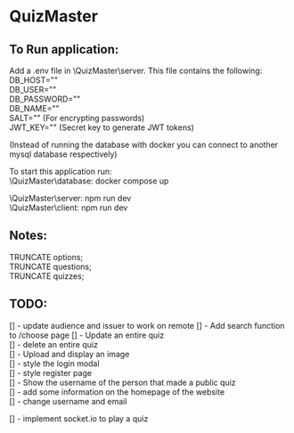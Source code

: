 # QuizMaster
## To Run application:
Add a .env file in \QuizMaster\server. This file contains the following:  
DB_HOST=""  
DB_USER=""  
DB_PASSWORD=""  
DB_NAME=""  
SALT="" (For encrypting passwords)  
JWT_KEY="" (Secret key to generate JWT tokens)  

(Instead of running the database with docker you can connect to another mysql database respectively)

To start this application run:  
\QuizMaster\database: docker compose up   
  
\QuizMaster\server: npm run dev  
\QuizMaster\client: npm run dev  

## Notes:
TRUNCATE options;  
TRUNCATE questions;  
TRUNCATE quizzes;  

## TODO:
[] - update audience and issuer to work on remote
[] - Add search function to /choose page
[] - Update an entire quiz  
[] - delete an entire quiz  
[] - Upload and display an image  
[] - style the login modal  
[] - style register page  
[] - Show the username of the person that made a public quiz     
[] - add some information on the homepage of the website   
[] - change username and email    

[] - implement socket.io to play a quiz  
 
